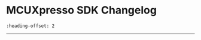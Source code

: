 # MCUXpresso SDK Changelog

```{include} /examples/_boards/imx95verdinevk/ChangeLog_board.md
:heading-offset: 2
```
---
